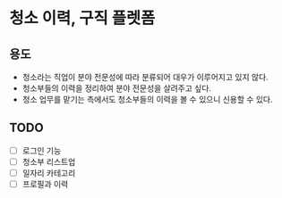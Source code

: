# 청소 이력, 구직 플렛폼

## 용도
- 청소라는 직업이 분야 전문성에 따라 분류되어 대우가 이루어지고 있지 않다.
- 청소부들의 이력을 정리하여 분야 전문성을 살려주고 싶다.
- 청소 업무를 맡기는 측에서도 청소부들의 이력을 볼 수 있으니 신용할 수 있다.

## TODO
- [ ] 로그인 기능
- [ ] 청소부 리스트업
- [ ] 일자리 카테고리
- [ ] 프로필과 이력